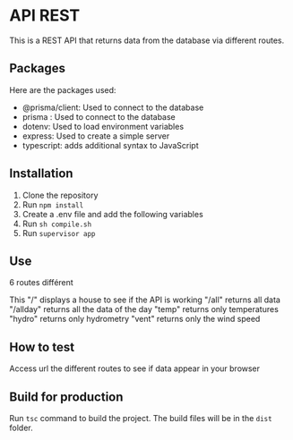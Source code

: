 # API REST

This is a REST API that returns data from the database via different routes.

## Packages

Here are the packages used:

- @prisma/client: Used to connect to the database
- prisma : Used to connect to the database
- dotenv: Used to load environment variables
- express: Used to create a simple server
- typescript: adds additional syntax to JavaScript

## Installation

1. Clone the repository
2. Run `npm install`
3. Create a .env file and add the following variables
4. Run `sh compile.sh`
5. Run `supervisor app`

## Use

6 routes différent

This "/" displays a house to see if the API is working
"/all" returns all data
"/allday" returns all the data of the day
"temp" returns only temperatures
"hydro" returns only hydrometry
"vent" returns only the wind speed

## How to test

Access url the different routes to see if data appear in your browser

## Build for production

Run `tsc` command to build the project. The build files will be in the `dist` folder.